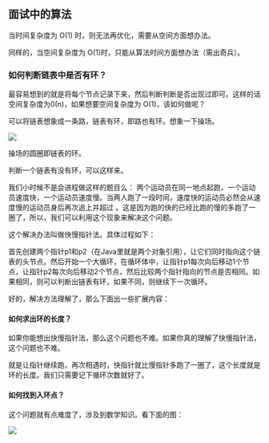 ## 面试中的算法



当时间复杂度为 O(1) 时，则无法再优化，需要从空间方面想办法。

同样的，当空间复杂度为 O(1)时，只能从算法时间方面想办法（需出奇兵）。



### 如何判断链表中是否有环？

最容易想到的就是将每个节点记录下来，然后判断判断是否出现过即可。这样的话空间复杂度为0(n)，如果想要空间复杂度为 O(1)，该如何做呢？

可以将链表想象成一条路，链表有环，即路也有环。想象一下操场。

![](https://timgsa.baidu.com/timg?image&quality=80&size=b9999_10000&sec=1574176264655&di=d230987c76ffce6b2f6c2e6c29da9eaa&imgtype=0&src=http%3A%2F%2Fimgs.focus.cn%2Fupload%2Fnews%2F7709%2Fb_77082888.jpg)

操场的圆圈即链表的环。

判断一个链表有没有环，可以这样来。

我们小时候不是会进程做这样的题目么： 两个运动员在同一地点起跑，一个运动员速度快，一个运动员速度慢。当两人跑了一段时间，速度快的运动员必然会从速度慢的运动员身后再次追上并超过 。这是因为跑的快的已经比跑的慢的多跑了一圈了，所以，我们可以利用这个现象来解决这个问题。

这个解决办法叫做快慢指针法。具体过程如下：

首先创建两个指针p1和p2（在Java里就是两个对象引用），让它们同时指向这个链表的头节点。然后开始一个大循环，在循环体中，让指针p1每次向后移动1个节点，让指针p2每次向后移动2个节点，然后比较两个指针指向的节点是否相同。如果相同，则可以判断出链表有环，如果不同，则继续下一次循环。

好的，解决方法理解了，那么下面出一些扩展内容：

#### 如何求出环的长度？

如果你能想出快慢指针法，那么这个问题也不难。如果你真的理解了快慢指针法，这个问题也不难。

就是让指针继续跑，再次相遇时，快指针就比慢指针多跑了一圈了，这个长度就是环的长度。我们只需要记下循环次数就好了。



#### 如何找到入环点？

这个问题就有点难度了，涉及到数学知识。看下面的图：

![](linklist_ring.png)